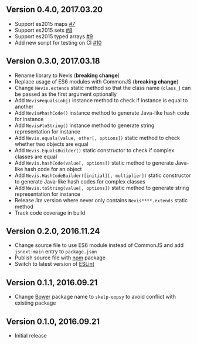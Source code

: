 ## Version 0.4.0, 2017.03.20

* Support es2015 maps [#7](https://github.com/Skelp/nevis/issues/7)
* Support es2015 sets [#8](https://github.com/Skelp/nevis/issues/8)
* Support es2015 typed arrays [#9](https://github.com/Skelp/nevis/issues/9)
* Add new script for testing on CI [#10](https://github.com/Skelp/nevis/issues/10)

## Version 0.3.0, 2017.03.18

* Rename library to Nevis (**breaking change**)
* Replace usage of ES6 modules with CommonJS (**breaking change**)
* Change `Nevis.extends` static method so that the class name (`class_`) can be passed as the first argument optionally
* Add `Nevis#equals(obj)` instance method to check if instance is equal to another
* Add `Nevis#hashCode()` instance method to generate Java-like hash code for instance
* Add `Nevis#toString()` instance method to generate string representation for instance
* Add `Nevis.equals(value, other[, options])` static method to check whether two objects are equal
* Add `Nevis.EqualsBuilder()` static constructor to check if complex classes are equal
* Add `Nevis.hashCode(value[, options])` static method to generate Java-like hash code for an object
* Add `Nevis.HashCodeBuilder([initial][, multiplier])` static constructor to generate Java-like hash codes for complex classes
* Add `Nevis.toString(value[, options])` static method to generate string representation for instance
* Release *lite* version where never only contains `Nevis****.extends` static method
* Track code coverage in build

## Version 0.2.0, 2016.11.24

* Change source file to use ES6 module instead of CommonJS and add `jsnext:main` entry to `package.json`
* Publish source file with [npm](http://npmjs.com) package
* Switch to latest version of [ESLint](http://eslint.org)

## Version 0.1.1, 2016.09.21

* Change [Bower](https://bower.io) package name to `skelp-oopsy` to avoid conflict with existing package

## Version 0.1.0, 2016.09.21

* Initial release
